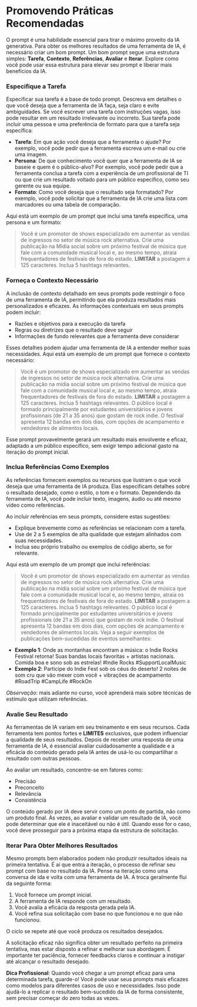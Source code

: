 # Promovendo Práticas Recomendadas

O prompt é uma habilidade essencial para tirar o máximo proveito da IA generativa. Para obter os melhores resultados de uma ferramenta de IA, é necessário criar um bom prompt. Um bom prompt segue uma estrutura simples: **Tarefa**, **Contexto**, **Referências**, **Avaliar** e **Iterar**. Explore como você pode usar essa estrutura para elevar seu prompt e liberar mais benefícios da IA.

### Especifique a Tarefa

Especificar sua tarefa é a base de todo prompt. Descreva em detalhes o que você deseja que a ferramenta de IA faça, seja claro e evite ambiguidades. Se você escrever uma tarefa com instruções vagas, isso pode resultar em um resultado irrelevante ou incorreto. Sua tarefa pode incluir uma pessoa e uma preferência de formato para que a tarefa seja específica:

- **Tarefa**: Em que ação você deseja que a ferramenta o ajude? Por exemplo, você pode pedir que a ferramenta escreva um e-mail ou crie uma imagem.
- **Persona**: De que conhecimento você quer que a ferramenta de IA se baseie e quem é o público-alvo? Por exemplo, você pode pedir que a ferramenta conclua a tarefa com a experiência de um profissional de TI ou que crie um resultado voltado para um público específico, como seu gerente ou sua equipe.
- **Formato**: Como você deseja que o resultado seja formatado? Por exemplo, você pode solicitar que a ferramenta de IA crie uma lista com marcadores ou uma tabela de comparação.

Aqui está um exemplo de um prompt que inclui uma tarefa específica, uma persona e um formato:

> Você é um promotor de shows especializado em aumentar as vendas de ingressos no setor de música rock alternativa. Crie uma publicação na Mídia social sobre um próximo festival de música que fale com a comunidade musical local e, ao mesmo tempo, atraia frequentadores de festivais de fora do estado. **LIMITAR** a postagem a 125 caracteres. Inclua 5 hashtags relevantes.

### Forneça o Contexto Necessário

A inclusão de contexto detalhado em seus prompts pode restringir o foco de uma ferramenta de IA, permitindo que ela produza resultados mais personalizados e eficazes. As informações contextuais em seus prompts podem incluir:

- Razões e objetivos para a execução da tarefa
- Regras ou diretrizes que o resultado deve seguir
- Informações de fundo relevantes que a ferramenta deve considerar

Esses detalhes podem ajudar uma ferramenta de IA a entender melhor suas necessidades. Aqui está um exemplo de um prompt que fornece o contexto necessário:

> Você é um promotor de shows especializado em aumentar as vendas de ingressos no setor de música rock alternativa. Crie uma publicação na mídia social sobre um próximo festival de música que fale com a comunidade musical local e, ao mesmo tempo, atraia frequentadores de festivais de fora do estado. **LIMITAR** a postagem a 125 caracteres. Inclua 5 hashtags relevantes. O público local é formado principalmente por estudantes universitários e jovens profissionais (de 21 a 35 anos) que gostam de rock indie. O festival apresenta 12 bandas em dois dias, com opções de acampamento e vendedores de alimentos locais.

Esse prompt provavelmente gerará um resultado mais envolvente e eficaz, adaptado a um público específico, sem exigir tempo adicional gasto na iteração do prompt inicial.

### Inclua Referências Como Exemplos

As referências fornecem exemplos ou recursos que ilustram o que você deseja que uma ferramenta de IA produza. Elas especificam detalhes sobre o resultado desejado, como o estilo, o tom e o formato. Dependendo da ferramenta de IA, você pode incluir texto, imagens, áudio ou até mesmo vídeo como referências.

Ao incluir referências em seus prompts, considere estas sugestões:

- Explique brevemente como as referências se relacionam com a tarefa.
- Use de 2 a 5 exemplos de alta qualidade que estejam alinhados com suas necessidades.
- Inclua seu próprio trabalho ou exemplos de código aberto, se for relevante.

Aqui está um exemplo de um prompt que inclui referências:

> Você é um promotor de shows especializado em aumentar as vendas de ingressos no setor de música rock alternativa. Crie uma publicação na mídia social sobre um próximo festival de música que fale com a comunidade musical local e, ao mesmo tempo, atraia os frequentadores de festivais de fora do estado. **LIMITAR** a postagem a 125 caracteres. Inclua 5 hashtags relevantes. O público local é formado principalmente por estudantes universitários e jovens profissionais (de 21 a 35 anos) que gostam de rock indie. O festival apresenta 12 bandas em dois dias, com opções de acampamento e vendedores de alimentos locais. Veja a seguir exemplos de publicações bem-sucedidas de eventos semelhantes:

- **Exemplo 1**: Onde as montanhas encontram a música: o Indie Rocks Festival retorna! Suas bandas locais favoritas + artistas nacionais. Comida boa e sono sob as estrelas! #Indie Rocks #SupportLocalMusic
- **Exemplo 2**: Participe do Indie Fest sob os céus do deserto! 2 noites de som cru que vão mexer com você + vibrações de acampamento #RoadTrip #CampLife #RockOn

*Observação*: mais adiante no curso, você aprenderá mais sobre técnicas de estímulo que utilizam referências.

### Avalie Seu Resultado

As ferramentas de IA variam em seu treinamento e em seus recursos. Cada ferramenta tem pontos fortes e **LIMITES** exclusivos, que podem influenciar a qualidade de seus resultados. Depois de receber uma resposta de uma ferramenta de IA, é essencial avaliar cuidadosamente a qualidade e a eficácia do conteúdo gerado pela IA antes de usá-lo ou compartilhar o resultado com outras pessoas.

Ao avaliar um resultado, concentre-se em fatores como:

- Precisão
- Preconceito
- Relevância
- Consistência

O conteúdo gerado por IA deve servir como um ponto de partida, não como um produto final. Às vezes, ao avaliar e validar um resultado de IA, você pode determinar que ele é inaceitável ou não é útil. Quando esse for o caso, você deve prosseguir para a próxima etapa da estrutura de solicitação.

### Iterar Para Obter Melhores Resultados

Mesmo prompts bem elaborados podem não produzir resultados ideais na primeira tentativa. É aí que entra a iteração, o processo de refinar seu prompt com base no resultado da IA. Pense na iteração como uma conversa de ida e volta com uma ferramenta de IA. A troca geralmente flui da seguinte forma:

1. Você fornece um prompt inicial.
2. A ferramenta de IA responde com um resultado.
3. Você avalia a eficácia da resposta gerada pela IA.
4. Você refina sua solicitação com base no que funcionou e no que não funcionou.

O ciclo se repete até que você produza os resultados desejados.

A solicitação eficaz não significa obter um resultado perfeito na primeira tentativa, mas estar disposto a refinar e melhorar sua abordagem. É importante ter paciência, fornecer feedbacks claros e continuar a instigar até alcançar o resultado desejado.

**Dica Profissional**: Quando você chegar a um prompt eficaz para uma determinada tarefa, guarde-o! Você pode usar seus prompts mais eficazes como modelos para diferentes casos de uso e necessidades. Isso pode ajudá-lo a replicar o resultado bem-sucedido da IA de forma consistente, sem precisar começar do zero todas as vezes.

